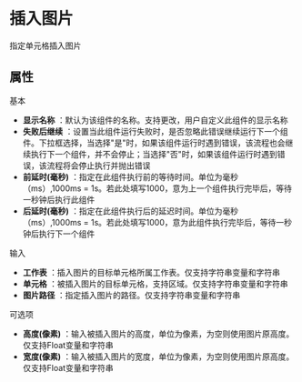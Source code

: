 # 插入图片

指定单元格插入图片

## 属性
基本
- **显示名称** ：默认为该组件的名称。支持更改，用户自定义此组件的显示名称
- **失败后继续** ：设置当此组件运行失败时，是否忽略此错误继续运行下一个组件。下拉框选择，当选择"是"时，如果该组件运行时遇到错误，该流程也会继续执行下一个组件，并不会停止；当选择"否"时，如果该组件运行时遇到错误，该流程将会停止执行并抛出错误
- **前延时(毫秒)** ：指定在此组件执行前的等待时间。单位为毫秒（ms）,1000ms = 1s。若此处填写1000，意为上一个组件执行完毕后，等待一秒钟后执行此组件
- **后延时(毫秒)** ：指定在此组件执行后的延迟时间。单位为毫秒（ms）,1000ms = 1s。若此处填写1000，意为此组件执行完毕后，等待一秒钟后执行下一个组件


输入

- **工作表** ：插入图片的目标单元格所属工作表。仅支持字符串变量和字符串
- **单元格** ：被插入图片的目标单元格，支持区域。仅支持字符串变量和字符串
- **图片路径** ：指定插入图片的路径。仅支持字符串变量和字符串

可选项

- **高度(像素)** ：输入被插入图片的高度，单位为像素，为空则使用图片原高度。仅支持Float变量和字符串
- **宽度(像素)** ：输入被插入图片的宽度，单位为像素，为空则使用图片原高度。仅支持Float变量和字符串

